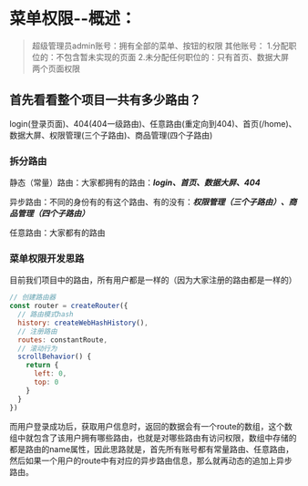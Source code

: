 # 菜单权限--概述：

> 超级管理员admin账号：拥有全部的菜单、按钮的权限
> 其他账号：
>   1.分配职位的：不包含暂未实现的页面
>   2.未分配任何职位的：只有首页、数据大屏两个页面权限

## 首先看看整个项目一共有多少路由？
login(登录页面)、404(404一级路由)、任意路由(重定向到404)、首页(/home)、数据大屏、权限管理(三个子路由)、商品管理(四个子路由)

### 拆分路由

静态（常量）路由：大家都拥有的路由：***login、首页、数据大屏、404***

异步路由：不同的身份有的有这个路由、有的没有：***权限管理（三个子路由）、商品管理（四个子路由）***

任意路由：大家都有的路由

### 菜单权限开发思路

目前我们项目中的路由，所有用户都是一样的（因为大家注册的路由都是一样的）

``` javascript
// 创建路由器
const router = createRouter({
  // 路由模式hash
  history: createWebHashHistory(),
  // 注册路由
  routes: constantRoute,
  // 滚动行为
  scrollBehavior() {
    return {
      left: 0,
      top: 0
    }
  }
})
```

而用户登录成功后，获取用户信息时，返回的数据会有一个route的数组，这个数组中就包含了该用户拥有哪些路由，也就是对哪些路由有访问权限，数组中存储的都是路由的name属性，因此思路就是，首先所有账号都有常量路由、任意路由，然后如果一个用户的route中有对应的异步路由信息，那么就再动态的追加上异步路由。



